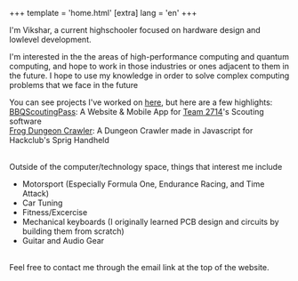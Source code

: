 +++
template = 'home.html'
[extra]
lang = 'en'
+++

I'm Vikshar, a current highschooler focused on hardware design and lowlevel development.  

I'm interested in the the areas of high-performance computing and quantum computing, and hope to work in those industries or ones adjacent to them in the future. I hope to use my knowledge in order to solve complex computing problems that we face in the future

You can see projects I've worked on [here](/projects), but here are a few highlights:\
[BBQScoutingPass](https://github.com/AlxV07/BBQScoutingPass): A Website & Mobile App for [Team 2714](https://www.team2714.com)'s Scouting software\
[Frog Dungeon Crawler](https://sprig.hackclub.com/gallery/froggo_s_dungeon_adventures): A Dungeon Crawler made in Javascript for Hackclub's Sprig Handheld

\
Outside of the computer/technology space, things that interest me include
* Motorsport (Especially Formula One, Endurance Racing, and Time Attack)
* Car Tuning
* Fitness/Excercise
* Mechanical keyboards (I originally learned PCB design and circuits by building them from scratch)
* Guitar and Audio Gear

\
Feel free to contact me through the email link at the top of the website.

